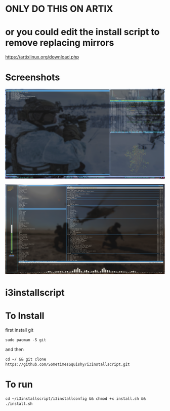 # ONLY DO THIS ON ARTIX
# or you could edit the install script to remove replacing mirrors
https://artixlinux.org/download.php
# Screenshots


<p align="center">
  <img src="https://github.com/SometimesSquishy/i3installscript/blob/main/Screenshots/2022-04-23_21-24_1.png" width="1000" title="hover text">
</p>

<p align="center">
  <img src="https://github.com/SometimesSquishy/i3installscript/blob/main/Screenshots/2022-04-23_21-24.png" width="1000" title="hover text">
</p>




# i3installscript
#
# To Install
first install git
```
sudo pacman -S git
```
and then
```
cd ~/ && git clone https://github.com/SometimesSquishy/i3installscript.git
```
# To run
```
cd ~/i3installscript/i3installconfig && chmod +x install.sh && ./install.sh
```
